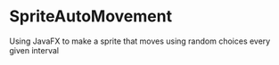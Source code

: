 # SpriteAutoMovement
Using JavaFX to make a sprite that moves using random choices every given interval
